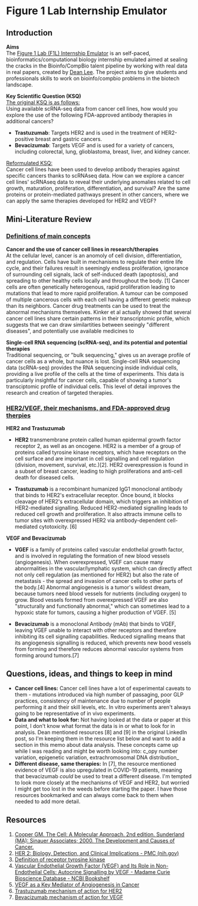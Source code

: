 # **Figure 1 Lab Internship Emulator**  
## **Introduction**
**Aims**  
The [Figure 1 Lab (F1L) Internship Emulator](https://github.com/deanslee/FigureOneLab/blob/main/README.md) is an self-paced, bioinformatics/computational biology internship emulated aimed at sealing the cracks in the Bioinfo/CompBio talent pipeline by working with real data in real papers, created by [Dean Lee](https://www.linkedin.com/in/deanslee/). The project aims to give students and professionals skills to work on bioinfo/compbio problems in the biotech landscape.  

**Key Scientific Question (KSQ)**  
<ins>The original KSQ is as follows:</ins>  
Using available scRNA-seq data from cancer cell lines, how would you explore the use of the following FDA-approved antibody therapies in additional cancers?  
- **Trastuzumab**: Targets HER2 and is used in the treatment of HER2-positive breast and gastric cancers.  
- **Bevacizumab**: Targets VEGF and is used for a variety of cancers, including colorectal, lung, glioblastoma, breast, liver, and kidney cancer.

<ins>Reformulated KSQ:</ins>  
Cancer cell lines have been used to develop antibody therapies against specific cancers thanks to scRNAseq data. How can we explore a cancer cell lines' scRNAseq data to reveal their underlying anomalies related to cell growth, maturation, proliferation, differentiation, and survival? Are the same proteins or protein-mediated pathways present in other cancers, where we can apply the same therapies developed for HER2 and VEGF?  

## **Mini-Literature Review**  

### <ins>**Definitions of main concepts**</ins>  

**Cancer and the use of cancer cell lines in research/therapies**  
At the cellular level, cancer is an anomoly of cell division, differentiation, and regulation. Cells have built in mechanisms to regulate their entire life cycle, and their failures result in seemingly endless proliferation, ignorance of surrounding cell signals, lack of self-induced death (apoptosis), and spreading to other healthy cells locally and throughout the body. [1] Cancer cells are often genetically heterogenous, rapid proliferation leading to mutations that lead to more rapid proliferation. A tumour can be composed of multiple cancerous cells with each cell having a different genetic makeup than its neighbors. Cancer drug treatments can be used to treat the abnormal mechanisms themselves. Kinker et al actually showed that several cancer cell lines share certain patterns in their transcriptomic profile, which suggests that we can draw similartities between seeingly "different diseases", and potentially use available medicines to    

**Single-cell RNA sequencing (scRNA-seq), and its potential and potential therapies**  
Traditional sequencing, or "bulk sequencing," gives us an average profile of cancer cells as a whole, but nuance is lost. Single-cell RNA sequencing data (scRNA-seq) provides the RNA sequencing inside individual cells, providing a live profile of the cells at the time of experiments. This data is particularly insightful for cancer cells, capable of showing a tumor's transciptomic profile of individual cells. This level of detail improves the research and creation of targeted therapies. 

### <ins>**HER2/VEGF, their mechanisms, and FDA-approved drug therpies**</ins>
**HER2 and Trastuzumab**  

- **HER2** transmembrane protein called human epidermal growth factor receptor 2, as well as an oncogene. HER2 is a member of a group of proteins called tyrosine kinase receptors, which have receptors on the cell surface and are important in cell signalling and cell regulation (division, movement, survival, etc.)[2]. HER2 overexpression is found in a subset of breast cancer, leading to hiigh proliferations and anti-cell death for diseased cells.  

- **Trastuzumab** is a recombinant humanized IgG1 monoclonal antibody that binds to HER2's extracellular receptor. Once bound, it blocks cleavage of HER2's extracellular domain, which triggers an inhibition of HER2-mediated signalling. Reduced HER2-mediated signalling leads to reduced cell growth and proliferation. It also attracts immune cells to tumor sites with overexpressed HER2 via antibody-dependent cell-mediated cytotoxicity. [6]  

**VEGF and Bevacizumab**  

- **VGEF** is a family of proteins called vascular endothelial growth factor, and is involved in regulating the formation of new blood vessels (angiogenesis). When overexpressed, VGEF can cause many abnormalities in the vascular/lymphatic system, which can directly affect not only cell regulation (as mentioned for HER2) but also the rate of metastasis - the spread and invasion of cancer cells to other parts of the body.[4] Abnormal angiogenesis is a tumor's wildest dream, because tumors need blood vessels for nutrients (including oxygen) to grow. Blood vessels formed from overexpressed VGEF are also "structurally and functionally abnormal," which can sometimes lead to a hypoxic state for tumors, causing a higher production of VGEF. [5]  

- **Bevacizumab** is a monoclonal Antibody (mAb) that binds to VGEF, leaving VGEF unable to interact with other receptors and therefore inhibiting its cell signalling capabilities. Reduced signalling means that its angiogenesis signalling is reduced, which prevents new bood vessels from forming and therefore reduces abnormal vasculor systems from forming around tumors.[7]  

## **Questions, ideas, and things to keep in mind**  
- **Cancer cell lines:** Cancer cell lines have a lot of experimental caveats to them - mutations introduced via high number of passaging, poor GLP practices, consistency of maintenance due to number of people performing it and their skill levels, etc. In vitro experiments aren't always going to be representative of in vivo experiments.
- **Data and what to look for:** Not having looked at the data or paper at this point, I don't know what format the data is in or what to look for in analysis. Dean mentioned resources [8] and [9] in the original LinkedIn post, so I'm keeping them in the resource list below and want to add a section in this memo about data analysis. These concepts came up while I was reading and might be worth looking into: c_opy number variation, epigenetic variation, extrachromosomal DNA distribution_
- **Different disease, same therapies:** In [7], the resource mentioned evidence of VEGF is also upregulated in COVID-19 patients, meaning that bevacizumab _could_ be used to treat a different disease. I'm tempted to look more closely at the mechanisms of VEGF and HER2, but worried I might get too lost in the weeds before starting the paper. I have those resources bookmarked and can always come back to them when needed to add more detail. 



 ## **Resources**  
1.  [Cooper GM. The Cell: A Molecular Approach. 2nd edition. Sunderland (MA): Sinauer Associates; 2000. The Development and Causes of Cancer.](https://www.ncbi.nlm.nih.gov/books/NBK9963/#:~:text=Cancer%20cells%20typically%20display%20abnormalities%20in%20the%20mechanisms,that%20regulate%20normal%20cell%20proliferation%2C%20differentiation%2C%20and%20survival.)  
2. [HER 2: Biology, Detection, and Clinical Implications - PMC (nih.gov)](https://www.ncbi.nlm.nih.gov/pmc/articles/PMC3242418/#:~:text=The%20HER2%20pathway%20has%20been%20described%20in%20systems,that%20affect%20various%20cellular%20functions%20%288%29%20%28Fig.%201%29.)  
3. [Definition of receptor tyrosine kinase](https://www.cancer.gov/publications/dictionaries/cancer-terms/def/receptor-tyrosine-kinase#:~:text=reh%2DSEP%2Dter%20TY,movement%2C%20metabolism%2C%20and%20survival.)
4.  [Vascular Endothelial Growth Factor (VEGF) and Its Role in Non-Endothelial Cells: Autocrine Signalling by VEGF - Madame Curie Bioscience Database - NCBI Bookshelf](https://www.ncbi.nlm.nih.gov/books/NBK6482/#:~:text=Vascular%20endothelial%20growth%20factor%20(VEGF)%20is%20a%20potent%20angiogenic%20factor,tumor%20angiogenesis%20is%20well%20defined.)  
5. [VEGF as a Key Mediator of Angiogenesis in Cancer](https://karger.com/ocl/article-abstract/69/Suppl.%203/4/237877/VEGF-as-a-Key-Mediator-of-Angiogenesis-in-Cancer?redirectedFrom=fulltext)
6. [Trastuzumab mechanism of action for HER2](https://go.drugbank.com/drugs/DB00072)
7. [Bevacizumab mechanism of action for VEGF](https://go.drugbank.com/drugs/DB00112)





